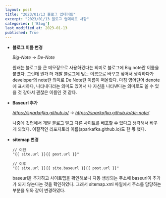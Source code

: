 ```yaml
---
layout: post
title: "2023/01/13 블로그 업데이트"
excerpt: "2023/01/13 블로그 업데이트 사항"
categories: ['Blog']
last_modified_at: 2023-01-13
published: True
---
```


* __블로그 이름 변경__   

    _Big-Note -> De-Note_

    원래는 블로그를 큰 메모장으로 사용하겠다는 의미로 블로그에 Big note란 이름을 붙였다. 그런데 뭔가 더 개발 블로그에 맞는 이름으로 바꾸고 싶어서 생각하다가 developer의 note란 의미로 De Note란 이름이 떠올랐다. 마침 영어단어 denote에 표시하다, 나타내다라는 의미도 있어서 나 자신을 나타낸다는 의미로도 쓸 수 있을 것 같아서 괜찮은 이름인 것 같다.

* __Baseurl 추가__   

    _https://sparkafka.github.io/ -> https://sparkafka.github.io/de-note/_

    나중에 깃헙에서 개발 블로그 말고 다른 사이트를 배포할 수 있다고 생각해서 바꾸게 되었다. 이질적인 리포지토리 이름(sparkafka.github.io)도 한 몫 했다.

* __sitemap 변경__   

    ```
    // 이전
    "{{ site.url }}{{ post.url }}"
    ```
    ```
    // 이후
    "{{ site.url }}{{ site.baseurl }}{{ post.url }}"
    ```

    baseurl을 추가하고 사이트맵을 확인해보니 자동 생성되는 주소에 baseurl이 추가가 되지 않는다는 것을 확인하였다. 그래서 sitemap.xml 파일에서 주소를 담당하는 부분을 위와 같이 변경하였다.
